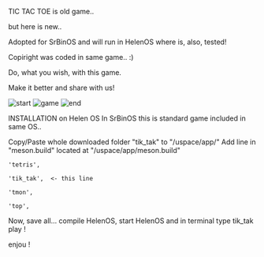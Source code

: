 TIC TAC TOE is old game..

but here is new..

Adopted for SrBinOS and will run in HelenOS where is, also, tested!

Copiright was coded in same game.. :)

Do, what you wish, with this game.

Make it better and share with us!

![start](https://github.com/user-attachments/assets/c9e53eb6-3aab-4313-b2f9-81e6f3298f3f)
![game](https://github.com/user-attachments/assets/1928effa-dacd-4ba9-8da3-6c109a0d15ef)
![end](https://github.com/user-attachments/assets/cb0a2630-2588-4beb-a83e-693e5eca51d8)

 INSTALLATION on Helen OS
 In SrBinOS this is standard game included in same OS..

 Copy/Paste whole  downloaded folder "tik_tak" to "/uspace/app/"
 Add line in "meson.build" located at "/uspace/app/meson.build"
 
	'tetris',
 
	'tik_tak',  <- this line
 
	'tmon',
 
	'top',
 
Now, save all... compile HelenOS, start HelenOS and in terminal type tik_tak
play !

enjou !


